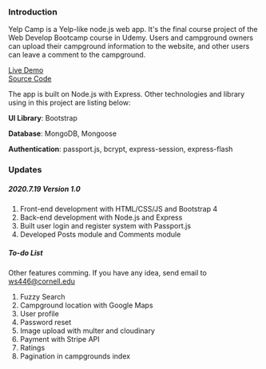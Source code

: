 ### Introduction

Yelp Camp is a Yelp-like node.js web app. It's the final course project of the Web Develop Bootcamp course in Udemy. Users and campground owners can upload their campground information to the website, and other users can leave a comment to the campground.

[Live Demo](http://app.david916.com:2000)  
[Source Code](https://github.com/fssongwei/YelpCamp)

The app is built on Node.js with Express. Other technologies and library using in this project are listing below: 

**UI Library**: Bootstrap

**Database**: MongoDB, Mongoose

**Authentication**: passport.js, bcrypt, express-session, express-flash



### Updates

##### 2020.7.19 Version 1.0

1. Front-end development with HTML/CSS/JS and Bootstrap 4
2. Back-end development with Node.js and Express
3. Built user login and register system with Passport.js
4. Developed Posts module and Comments module



##### To-do List

Other features comming. If you have any idea, send email to ws446@cornell.edu

1. Fuzzy Search 
2. Campground location with Google Maps
3. User profile 
4. Password reset 
5. Image upload with multer and cloudinary 
6. Payment with Stripe API
7. Ratings
8. Pagination in campgrounds index